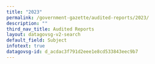 ```yaml
---
title: "2023"
permalink: /government-gazette/audited-reports/2023/
description: ""
third_nav_title: Audited Reports
layout: datagovsg-v2-search
default_field: Subject
infotext: true
datagovsg-id: d_acdac3f791d2eee1e8cd533843eec9b7
---
```


